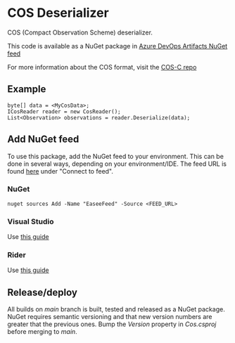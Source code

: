 # COS Deserializer
COS (Compact Observation Scheme) deserializer.

This code is available as a NuGet package in [Azure DevOps Artifacts NuGet feed](https://dev.azure.com/easee-norway/easee-pipelines/_packaging?_a=feed&feed=easee-norway%40Local)

For more information about the COS format, visit the [COS-C repo](https://github.com/Masterloop/cos-c)

## Example
```
byte[] data = <MyCosData>;
ICosReader reader = new CosReader();
List<Observation> observations = reader.Deserialize(data);
```

## Add NuGet feed
To use this package, add the NuGet feed to your environment. This can be done in several ways, depending on your environment/IDE.
The feed URL is found [here](https://dev.azure.com/easee-norway/easee-pipelines/_packaging?_a=feed&feed=easee-norway%40Local) under "Connect to feed".

### NuGet
```
nuget sources Add -Name "EaseeFeed" -Source <FEED_URL>
```

### Visual Studio
Use [this guide](https://docs.microsoft.com/en-us/azure/devops/artifacts/nuget/consume?view=azure-devops&tabs=windows)

### Rider
Use [this guide](https://www.jetbrains.com/help/rider/Using_NuGet.html#sources)

## Release/deploy
All builds on *main* branch is built, tested and released as a NuGet package. NuGet requires semantic versioning and that new version numbers are greater that the previous ones. Bump the *Version* property in *Cos.csproj* before merging to *main*.